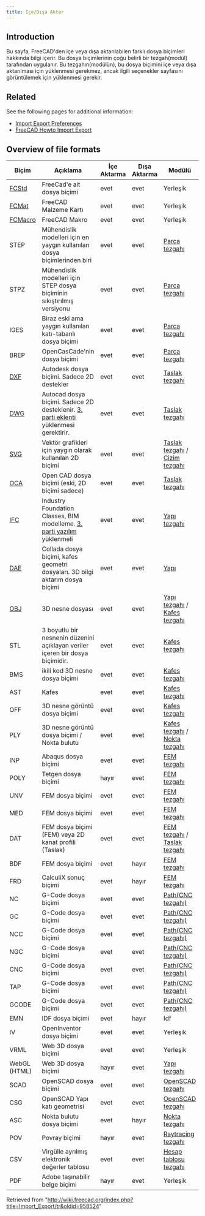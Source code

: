 ```yaml
---
title: İçe/Dışa Aktar
---
```

## Introduction

Bu sayfa, FreeCAD'den içe veya dışa aktarılabilen farklı dosya biçimleri hakkında bilgi içerir. Bu dosya biçimlerinin çoğu belirli bir tezgah(modül) tarafından uygulanır. Bu tezgahın(modülün), bu dosya biçimini içe veya dışa aktarılması için yüklenmesi gerekmez, ancak ilgili seçenekler sayfasını görüntülemek için yüklenmesi gerekir.

## Related

See the following pages for additional information:

* [Import Export Preferences](/Import_Export_Preferences "Import Export Preferences")
* [FreeCAD Howto Import Export](/FreeCAD_Howto_Import_Export "FreeCAD Howto Import Export")

## Overview of file formats

| Biçim | Açıklama | İçe Aktarma | Dışa Aktarma | Modülü | Seçenekler Sayfası |
| --- | --- | --- | --- | --- | --- |
| [FCStd](/Fcstd_file_format "Fcstd file format") | FreeCad'e ait dosya biçimi | evet | evet | Yerleşik | hayır |
| [FCMat](/Material "Material") | FreeCAD Malzeme Kartı | evet | evet | Yerleşik | hayır |
| [FCMacro](/Macros "Macros") | FreeCAD Makro | evet | evet | Yerleşik | hayır |
| STEP | Mühendislik modelleri için en yaygın kullanılan dosya biçimlerinden biri | evet | evet | [Parça tezgahı](/Part_Workbench "Part Workbench") | evet |
| STPZ | Mühendislik modelleri için STEP dosya biçiminin sıkıştırılmış versiyonu | evet | evet | [Parça tezgahı](/Part_Workbench "Part Workbench") | evet |
| IGES | Biraz eski ama yaygın kullanılan katı-tabanlı dosya biçimi | evet | evet | [Parça tezgahı](/Part_Workbench "Part Workbench") | evet |
| BREP | OpenCasCade'nin dosya biçimi | evet | evet | [Parça tezgahı](/Part_Workbench "Part Workbench") | hayır |
| [DXF](/Draft_DXF "Draft DXF") | Autodesk dosya biçimi. Sadece 2D destekler | evet | evet | [Taslak tezgahı](/Draft_Workbench "Draft Workbench") | evet |
| [DWG](/FreeCAD_and_DWG_Import "FreeCAD and DWG Import") | Autocad dosya biçimi. Sadece 2D desteklenir. [3. parti eklenti](/FreeCAD_and_DWG_Import "FreeCAD and DWG Import") yüklenmesi gerektirir. | evet | evet | [Taslak tezgahı](/Draft_Workbench "Draft Workbench") | evet |
| [SVG](/Draft_SVG "Draft SVG") | Vektör grafikleri için yaygın olarak kullanılan 2D biçimi | evet | evet | [Taslak tezgahı](/Draft_Workbench "Draft Workbench") / [Çizim tezgahı](/Drawing_Workbench "Drawing Workbench") | evet |
| [OCA](/Draft_OCA "Draft OCA") | Open CAD dosya biçimi (eski, 2D biçimi sadece) | evet | evet | [Taslak tezgahı](/Draft_Workbench "Draft Workbench") | evet |
| [IFC](/Arch_IFC "Arch IFC") | Industry Foundation Classes, BIM modelleme. [3. parti yazılım](/Arch_IFC "Arch IFC") yüklenmeli | evet | evet | [Yapı tezgahı](/Arch_Workbench "Arch Workbench") | evet |
| [DAE](/Arch_DAE "Arch DAE") | Collada dosya biçimi, kafes geometri dosyaları. 3D bilgi aktarım dosya biçimi | evet | evet | [Yapı](/Arch_Workbench "Arch Workbench") | evet |
| [OBJ](/Arch_OBJ "Arch OBJ") | 3D nesne dosyası | evet | evet | [Yapı tezgahı](/Arch_Workbench "Arch Workbench") / [Kafes tezgahı](/Mesh_Workbench "Mesh Workbench") | hayır |
| STL | 3 boyutlu bir nesnenin düzenini açıklayan veriler içeren bir dosya biçimidir. | evet | evet | [Kafes tezgahı](/Mesh_Workbench "Mesh Workbench") | hayır |
| BMS | ikili kod 3D nesne dosya biçimi | evet | evet | [Kafes tezgahı](/Mesh_Workbench "Mesh Workbench") | hayır |
| AST | Kafes | evet | evet | [Kafes tezgahı](/Mesh_Workbench "Mesh Workbench") | hayır |
| OFF | 3D nesne görüntü dosya biçimi | evet | evet | [Kafes tezgahı](/Mesh_Workbench "Mesh Workbench") | hayır |
| PLY | 3D nesne görüntü dosya biçimi / Nokta bulutu | evet | evet | [Kafes tezgahı](/Mesh_Workbench "Mesh Workbench") / [Nokta tezgahı](/Points_Workbench "Points Workbench") | hayır |
| INP | Abaqus dosya biçimi | evet | evet | [FEM tezgahı](/FEM_Workbench "FEM Workbench") | hayır |
| POLY | Tetgen dosya biçimi | hayır | evet | [FEM tezgahı](/FEM_Workbench "FEM Workbench") | hayır |
| UNV | FEM dosya biçimi | evet | evet | [FEM tezgahı](/FEM_Workbench "FEM Workbench") | hayır |
| MED | FEM dosya biçimi | evet | evet | [FEM tezgahı](/FEM_Workbench "FEM Workbench") | hayır |
| DAT | FEM dosya biçimi (FEM) veya 2D kanat profili (Taslak) | evet | evet | [FEM tezgahı](/FEM_Workbench "FEM Workbench") / [Taslak tezgahı](/Draft_Workbench "Draft Workbench") | hayır |
| BDF | FEM dosya biçimi | evet | hayır | [FEM tezgahı](/FEM_Workbench "FEM Workbench") | hayır |
| FRD | CalculiX sonuç biçimi | evet | hayır | [FEM tezgahı](/FEM_Workbench "FEM Workbench") | hayır |
| NC | G-Code dosya biçimi | evet | evet | [Path(CNC tezgahı)](/Path_Workbench "Path Workbench") | hayır |
| GC | G-Code dosya biçimi | evet | evet | [Path(CNC tezgahı)](/Path_Workbench "Path Workbench") | hayır |
| NCC | G-Code dosya biçimi | evet | evet | [Path(CNC tezgahı)](/Path_Workbench "Path Workbench") | hayır |
| NGC | G-Code dosya biçimi | evet | evet | [Path(CNC tezgahı)](/Path_Workbench "Path Workbench") | hayır |
| CNC | G-Code dosya biçimi | evet | evet | [Path(CNC tezgahı)](/Path_Workbench "Path Workbench") | hayır |
| TAP | G-Code dosya biçimi | evet | evet | [Path(CNC tezgahı)](/Path_Workbench "Path Workbench") | hayır |
| GCODE | G-Code dosya biçimi | evet | evet | [Path(CNC tezgahı)](/Path_Workbench "Path Workbench") | hayır |
| EMN | IDF dosya biçimi | evet | hayır | Idf | hayır |
| IV | OpenInventor dosya biçimi | evet | evet | Yerleşik | hayır |
| VRML | Web 3D dosya biçimi | evet | evet | Yerleşik | hayır |
| WebGL (HTML) | Web 3D dosya biçimi | hayır | evet | [Yapı tezgahı](/Arch_Workbench "Arch Workbench") | hayır |
| SCAD | OpenSCAD dosya biçimi | evet | evet | [OpenSCAD tezgahı](/OpenSCAD_Workbench "OpenSCAD Workbench") | hayır |
| CSG | OpenSCAD Yapı katı geometrisi | evet | evet | [OpenSCAD tezgahı](/OpenSCAD_Workbench "OpenSCAD Workbench") | hayır |
| ASC | Nokta bulutu dosya biçimi | evet | hayır | [Nokta tezgahı](/Points_Workbench "Points Workbench") | hayır |
| POV | Povray biçimi | hayır | evet | [Raytracing tezgahı](/Raytracing_Workbench "Raytracing Workbench") | hayır |
| CSV | Virgülle ayrılmış elektronik değerler tablosu | evet | evet | [Hesap tablosu tezgahı](/Spreadsheet_Workbench "Spreadsheet Workbench") | hayır |
| PDF | Adobe taşınabilir belge biçimi | hayır | evet | Yerleşik | hayır |

Retrieved from "<http://wiki.freecad.org/index.php?title=Import_Export/tr&oldid=958524>"